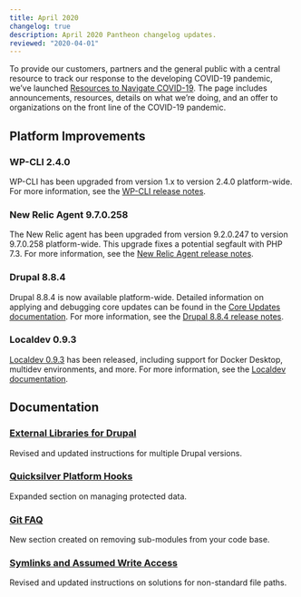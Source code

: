 ```yaml
---
title: April 2020
changelog: true
description: April 2020 Pantheon changelog updates.
reviewed: "2020-04-01"
---
```


To provide our customers, partners and the general public with a central resource to track our response to the developing COVID-19 pandemic, we’ve launched [Resources to Navigate COVID-19](https://pantheon.io/resources-navigate-covid-19?docs). The page includes announcements, resources, details on what we’re doing, and an offer to organizations on the front line of the COVID-19 pandemic.

## Platform Improvements

### WP-CLI 2.4.0

WP-CLI has been upgraded from version 1.x to version 2.4.0 platform-wide.  For more information, see the [WP-CLI release notes](https://make.wordpress.org/cli/2019/11/12/wp-cli-v2-4-0-release-notes/).

<!-- excerpt -->

### New Relic Agent 9.7.0.258

The New Relic agent has been upgraded from version 9.2.0.247 to version 9.7.0.258 platform-wide. This upgrade fixes a potential segfault with PHP 7.3. For more information, see the [New Relic Agent release notes](https://docs.newrelic.com/docs/release-notes/agent-release-notes/php-release-notes/php-agent-970258).

### Drupal 8.8.4 

Drupal 8.8.4 is now available platform-wide. Detailed information on applying and debugging core updates can be found in the [Core Updates documentation](/core-updates). For more information, see the [Drupal 8.8.4 release notes](https://www.drupal.org/project/drupal/releases/8.8.4). 

### Localdev 0.9.3

[Localdev 0.9.3](/guides/localdev/troubleshoot-support) has been released, including support for Docker Desktop, multidev environments, and more. For more information, see the [Localdev documentation](/guides/localdev/troubleshoot-support).

## Documentation

### [External Libraries for Drupal](/external-libraries)

Revised and updated instructions for multiple Drupal versions.

### [Quicksilver Platform Hooks](/guides/quicksilver)

Expanded section on managing protected data.

### [Git FAQ](/guides/git/faq-git)

New section created on removing sub-modules from your code base.

### [Symlinks and Assumed Write Access](/symlinks-assumed-write-access)

Revised and updated instructions on solutions for non-standard file paths.
